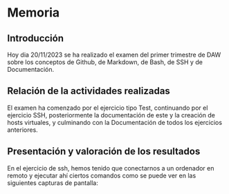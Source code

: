 # Memoria


## Introducción

Hoy dia 20/11/2023 se ha realizado el examen del primer trimestre de DAW sobre los conceptos de Github, de Markdown, de Bash, de SSH y de Documentación.

## Relación de la actividades realizadas

El examen ha comenzado por el ejercicio tipo Test, continuando por el ejercicio SSH, posteriormente la documentación de este y la creación de hosts virtuales, y culminando con la Documentación de todos los ejercicios anteriores.

## Presentación y valoración de los resultados

En el ejercicio de ssh, hemos tenido que conectarnos a un ordenador en remoto y ejecutar ahí ciertos comandos como se puede ver en las siguientes capturas de pantalla:
